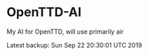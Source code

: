 # OpenTTD-AI
My AI for OpenTTD, will use primarily air

Latest backup: Sun Sep 22 20:30:01 UTC 2019
